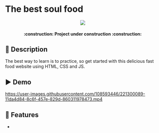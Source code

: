 # The best soul food
<p align="center">
   <img src="https://user-images.githubusercontent.com/108593446/231008377-3e638ca8-f62e-4292-9a95-b4d6987f55dc.png">
   
<h4 align="center">
:construction: Project under construction :construction:
</h4>

## :pushpin: Description
The best way to learn is to practice, so get started with this delicious fast food website using HTML, CSS and JS.

## :arrow_forward: Demo
https://user-images.githubusercontent.com/108593446/221300089-11da4d84-8c6f-457e-829d-860311978473.mp4

## :mag_right: Features
<ul> 
        <li> </li>
</ul>

